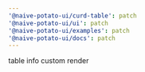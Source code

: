 ```yaml
---
'@naive-potato-ui/curd-table': patch
'@naive-potato-ui/ui': patch
'@naive-potato-ui/examples': patch
'@naive-potato-ui/docs': patch
---
```


table info custom render
